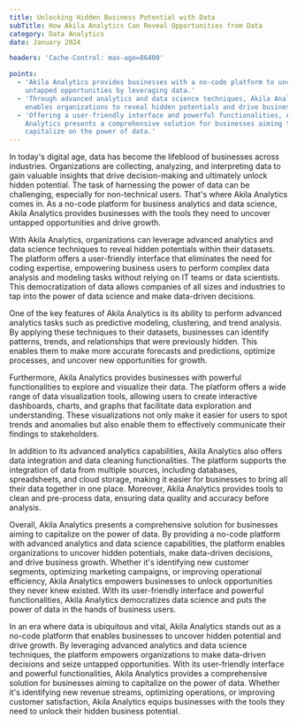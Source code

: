 ```yaml
---
title: Unlocking Hidden Business Potential with Data
subTitle: How Akila Analytics Can Reveal Opportunities from Data
category: Data Analytics
date: January 2024

headers: 'Cache-Control: max-age=86400'

points:
  - 'Akila Analytics provides businesses with a no-code platform to uncover
    untapped opportunities by leveraging data.'
  - 'Through advanced analytics and data science techniques, Akila Analytics
    enables organizations to reveal hidden potentials and drive business growth.'
  - 'Offering a user-friendly interface and powerful functionalities, Akila
    Analytics presents a comprehensive solution for businesses aiming to
    capitalize on the power of data.'
---
```


In today's digital age, data has become the lifeblood of businesses across
industries. Organizations are collecting, analyzing, and interpreting data to
gain valuable insights that drive decision-making and ultimately unlock hidden
potential. The task of harnessing the power of data can be challenging,
especially for non-technical users. That's where Akila Analytics comes in. As a
no-code platform for business analytics and data science, Akila Analytics
provides businesses with the tools they need to uncover untapped opportunities
and drive growth.

With Akila Analytics, organizations can leverage advanced analytics and data
science techniques to reveal hidden potentials within their datasets. The
platform offers a user-friendly interface that eliminates the need for coding
expertise, empowering business users to perform complex data analysis and
modeling tasks without relying on IT teams or data scientists. This
democratization of data allows companies of all sizes and industries to tap into
the power of data science and make data-driven decisions.

One of the key features of Akila Analytics is its ability to perform advanced
analytics tasks such as predictive modeling, clustering, and trend analysis. By
applying these techniques to their datasets, businesses can identify patterns,
trends, and relationships that were previously hidden. This enables them to make
more accurate forecasts and predictions, optimize processes, and uncover new
opportunities for growth.

Furthermore, Akila Analytics provides businesses with powerful functionalities
to explore and visualize their data. The platform offers a wide range of data
visualization tools, allowing users to create interactive dashboards, charts,
and graphs that facilitate data exploration and understanding. These
visualizations not only make it easier for users to spot trends and anomalies
but also enable them to effectively communicate their findings to stakeholders.

In addition to its advanced analytics capabilities, Akila Analytics also offers
data integration and data cleaning functionalities. The platform supports the
integration of data from multiple sources, including databases, spreadsheets,
and cloud storage, making it easier for businesses to bring all their data
together in one place. Moreover, Akila Analytics provides tools to clean and
pre-process data, ensuring data quality and accuracy before analysis.

Overall, Akila Analytics presents a comprehensive solution for businesses aiming
to capitalize on the power of data. By providing a no-code platform with
advanced analytics and data science capabilities, the platform enables
organizations to uncover hidden potentials, make data-driven decisions, and
drive business growth. Whether it's identifying new customer segments,
optimizing marketing campaigns, or improving operational efficiency, Akila
Analytics empowers businesses to unlock opportunities they never knew existed.
With its user-friendly interface and powerful functionalities, Akila Analytics
democratizes data science and puts the power of data in the hands of business
users.

In an era where data is ubiquitous and vital, Akila Analytics stands out as a
no-code platform that enables businesses to uncover hidden potential and drive
growth. By leveraging advanced analytics and data science techniques, the
platform empowers organizations to make data-driven decisions and seize untapped
opportunities. With its user-friendly interface and powerful functionalities,
Akila Analytics provides a comprehensive solution for businesses aiming to
capitalize on the power of data. Whether it's identifying new revenue streams,
optimizing operations, or improving customer satisfaction, Akila Analytics
equips businesses with the tools they need to unlock their hidden business
potential.
